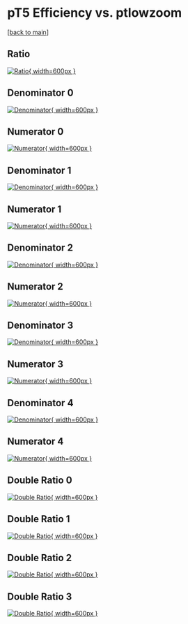 # pT5 Efficiency vs. ptlowzoom

[[back to main](./)]



## Ratio

[![Ratio](../mtv/var/pT5_vtr_11_0_eff_ptlowzoom.png){ width=600px }](../mtv/var/pT5_vtr_11_0_eff_ptlowzoom.pdf)

## Denominator 0

[![Denominator](../mtv/den/pT5_vtr_11_0_eff_ptlowzoom_den0.png){ width=600px }](../mtv/den/pT5_vtr_11_0_eff_ptlowzoom_den0.pdf)

## Numerator 0

[![Numerator](../mtv/num/pT5_vtr_11_0_eff_ptlowzoom_num0.png){ width=600px }](../mtv/num/pT5_vtr_11_0_eff_ptlowzoom_num0.pdf)

## Denominator 1

[![Denominator](../mtv/den/pT5_vtr_11_0_eff_ptlowzoom_den1.png){ width=600px }](../mtv/den/pT5_vtr_11_0_eff_ptlowzoom_den1.pdf)

## Numerator 1

[![Numerator](../mtv/num/pT5_vtr_11_0_eff_ptlowzoom_num1.png){ width=600px }](../mtv/num/pT5_vtr_11_0_eff_ptlowzoom_num1.pdf)

## Denominator 2

[![Denominator](../mtv/den/pT5_vtr_11_0_eff_ptlowzoom_den2.png){ width=600px }](../mtv/den/pT5_vtr_11_0_eff_ptlowzoom_den2.pdf)

## Numerator 2

[![Numerator](../mtv/num/pT5_vtr_11_0_eff_ptlowzoom_num2.png){ width=600px }](../mtv/num/pT5_vtr_11_0_eff_ptlowzoom_num2.pdf)

## Denominator 3

[![Denominator](../mtv/den/pT5_vtr_11_0_eff_ptlowzoom_den3.png){ width=600px }](../mtv/den/pT5_vtr_11_0_eff_ptlowzoom_den3.pdf)

## Numerator 3

[![Numerator](../mtv/num/pT5_vtr_11_0_eff_ptlowzoom_num3.png){ width=600px }](../mtv/num/pT5_vtr_11_0_eff_ptlowzoom_num3.pdf)

## Denominator 4

[![Denominator](../mtv/den/pT5_vtr_11_0_eff_ptlowzoom_den4.png){ width=600px }](../mtv/den/pT5_vtr_11_0_eff_ptlowzoom_den4.pdf)

## Numerator 4

[![Numerator](../mtv/num/pT5_vtr_11_0_eff_ptlowzoom_num4.png){ width=600px }](../mtv/num/pT5_vtr_11_0_eff_ptlowzoom_num4.pdf)

## Double Ratio 0

[![Double Ratio](../mtv/ratio/pT5_vtr_11_0_eff_ptlowzoom_ratio0.png){ width=600px }](../mtv/ratio/pT5_vtr_11_0_eff_ptlowzoom_ratio0.pdf)

## Double Ratio 1

[![Double Ratio](../mtv/ratio/pT5_vtr_11_0_eff_ptlowzoom_ratio1.png){ width=600px }](../mtv/ratio/pT5_vtr_11_0_eff_ptlowzoom_ratio1.pdf)

## Double Ratio 2

[![Double Ratio](../mtv/ratio/pT5_vtr_11_0_eff_ptlowzoom_ratio2.png){ width=600px }](../mtv/ratio/pT5_vtr_11_0_eff_ptlowzoom_ratio2.pdf)

## Double Ratio 3

[![Double Ratio](../mtv/ratio/pT5_vtr_11_0_eff_ptlowzoom_ratio3.png){ width=600px }](../mtv/ratio/pT5_vtr_11_0_eff_ptlowzoom_ratio3.pdf)

